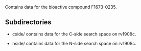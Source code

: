 Contains data for the bioactive compound F1673-0235.

## Subdirectories

- cside/ contains data for the C-side search space on rv1908c.

- nside/ contains data for the N-side search space on rv1908c.


